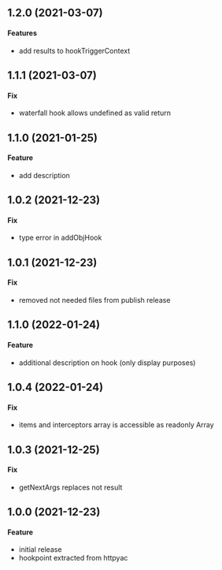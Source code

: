 ## 1.2.0 (2021-03-07)

#### Features

- add results to hookTriggerContext

## 1.1.1 (2021-03-07)

#### Fix

- waterfall hook allows undefined as valid return

## 1.1.0 (2021-01-25)

#### Feature

- add description

## 1.0.2 (2021-12-23)

#### Fix

- type error in addObjHook

## 1.0.1 (2021-12-23)

#### Fix

- removed not needed files from publish release

## 1.1.0 (2022-01-24)

#### Feature

- additional description on hook (only display purposes)

## 1.0.4 (2022-01-24)

#### Fix

- items and interceptors array is accessible as readonly Array

## 1.0.3 (2021-12-25)

#### Fix

- getNextArgs replaces not result

## 1.0.0 (2021-12-23)

#### Feature

- initial release
- hookpoint extracted from httpyac
